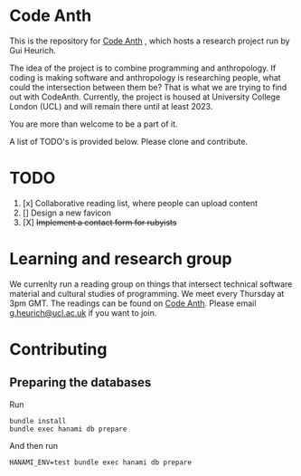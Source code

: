 # Code Anth

This is the repository for [Code Anth](https://code-anth.herokuapp.com) , which hosts a research project run by Gui Heurich.

The idea of the project is to combine programming and anthropology. If coding is making software and anthropology is researching people, what could the intersection between them be?
That is what we are trying to find out with CodeAnth. Currently, the project is housed at University College London (UCL) and will remain there until at least 2023. 

You are more than welcome to be a part of it.

A list of TODO's is provided below. Please clone and contribute.

# TODO

1. [x] Collaborative reading list, where people can upload content
2. [] Design a new favicon
3. [X] ~~Implement a contact form for rubyists~~

# Learning and research group

We currenlty run a reading group on things that intersect technical software material and cultural studies of programming.
We meet every Thursday at 3pm GMT. The readings can be found on [Code Anth](https://code-anth.herokuapp.com).
Please email g.heurich@ucl.ac.uk if you want to join. 

# Contributing

## Preparing the databases

Run
```
bundle install
bundle exec hanami db prepare
```

And then run
```
HANAMI_ENV=test bundle exec hanami db prepare
```
